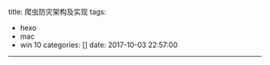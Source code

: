 title: 爬虫防灾架构及实现
tags:
  - hexo
  - mac
  - win 10
categories: []
date: 2017-10-03 22:57:00
---
####